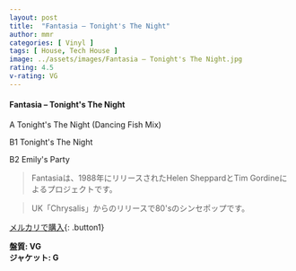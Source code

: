 ```yaml
---
layout: post
title:  "Fantasia – Tonight's The Night"
author: mmr
categories: [ Vinyl ]
tags: [ House, Tech House ]
image: ../assets/images/Fantasia – Tonight's The Night.jpg
rating: 4.5
v-rating: VG
---
```


#### Fantasia – Tonight's The Night

A  Tonight's The Night (Dancing Fish Mix)

B1  Tonight's The Night

B2  Emily's Party



> Fantasiaは、1988年にリリースされたHelen SheppardとTim Gordineによるプロジェクトです。

> UK「Chrysalis」からのリリースで80'sのシンセポップです。


[メルカリで購入](https://jp.mercari.com/item/m66329319879){: .button1}


<div class="mt-4 mb-4 d-flex align-items-center">
<strong class="mr-1">盤質: VG</strong>
</div>
<div class="mt-4 mb-4 d-flex align-items-center">
<strong class="mr-1">ジャケット: G</strong>
</div>